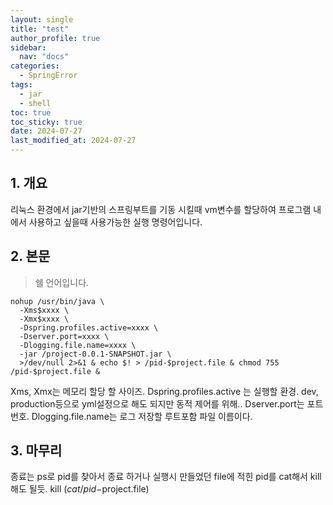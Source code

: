 ```yaml
---
layout: single
title: "test"
author_profile: true
sidebar:
  nav: "docs"
categories:
  - SpringError
tags:
  - jar
  - shell
toc: true
toc_sticky: true
date: 2024-07-27
last_modified_at: 2024-07-27
---
```


## 1. 개요

리눅스 환경에서 jar기반의 스프링부트를 기동 시킬때 vm변수를 할당하여 프로그램 내에서 사용하고 싶을때 사용가능한 실행 명령어입니다.

## 2. 본문

> 쉘 언어입니다.

```shell
nohup /usr/bin/java \
  -Xms$xxxx \
  -Xmx$xxxx \
  -Dspring.profiles.active=xxxx \
  -Dserver.port=xxxx \
  -Dlogging.file.name=xxxx \
  -jar /project-0.0.1-SNAPSHOT.jar \
  >/dev/null 2>&1 & echo $! > /pid-$project.file & chmod 755 /pid-$project.file &
```

Xms, Xmx는 메모리 할당 할 사이즈.
Dspring.profiles.active 는 실행할 환경. dev, production등으로 yml설정으로 해도 되지만 동적 제어를 위해..
Dserver.port는 포트번호.
Dlogging.file.name는 로그 저장할 루트포함 파일 이름이다.

## 3. 마무리

종료는 ps로 pid를 찾아서 종료 하거나 실행시 만들었던 file에 적힌 pid를 cat해서 kill해도 될듯.
kill $(cat /pid-$project.file)
